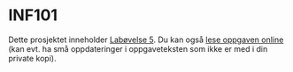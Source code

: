 # INF101

Dette prosjektet inneholder [Labøvelse 5](LAB-5.md). Du kan også [lese oppgaven online](https://retting.ii.uib.no/inf101.v18.oppgaver/inf101.v18.lab5/blob/master/LAB-5.md) (kan evt. ha små oppdateringer i oppgaveteksten som ikke er med i din private kopi).